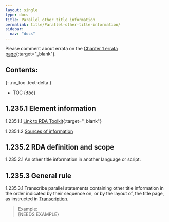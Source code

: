 ```yaml
---
layout: single
type: docs
title: Parallel other title information
permalink: title/Parallel-other-title-information/
sidebar:
  nav: "docs"
---
```


Please comment about errata on the [Chapter 1 errata page](https://docs.google.com/document/d/1ZQrHST262NmyQBIjqDihNGPaU_Y9rKCN2wiRPtwm-D8/edit#heading=h.eylvn33nwstx){:target="_blank"}.

## Contents:
{: .no_toc .text-delta }

- TOC
{:toc}

## 1.235.1 Element information

<a name="1.235.1.1">1.235.1.1</a> [Link to RDA Toolkit](https://beta.rdatoolkit.org/Content/Index?externalId=en-US_ala-80c7de78-1700-38d0-8703-a4779c9ed064){:target="_blank"}

<a name="1.235.1.2">1.235.1.2</a> [Sources of information](/DCRMR/title/)

## 1.235.2 RDA definition and scope

<a name="1.235.2.1">1.235.2.1</a> An other title information in another language or script.

## 1.235.3 General rule

<a name="1.235.3.1">1.235.3.1</a> Transcribe parallel statements containing other title information in the order indicated by their sequence on, or by the layout of, the title page, as instructed in [Transcription](/DCRMR/general-rules/Transcription/).

>Example:  
> [NEEDS EXAMPLE}
